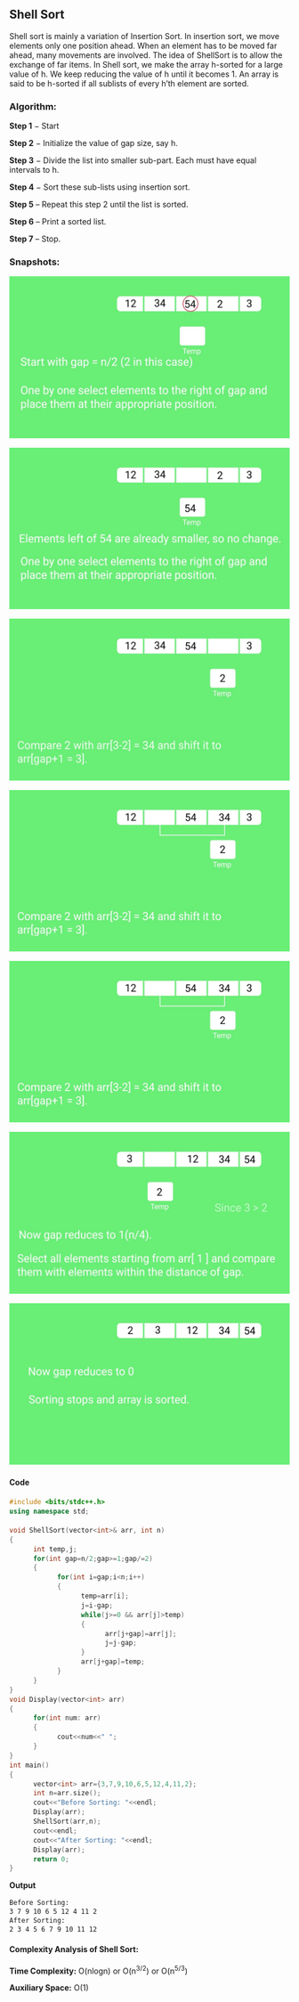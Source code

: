 ## Shell Sort

Shell sort is mainly a variation of Insertion Sort. In insertion sort, we move elements only one position ahead. When an element has to be moved far ahead, many movements are involved. The idea of ShellSort is to allow the exchange of far items. In Shell sort, we make the array h-sorted for a large value of h. We keep reducing the value of h until it becomes 1. An array is said to be h-sorted if all sublists of every h’th element are sorted.

### Algorithm:

**Step 1** − Start

**Step 2** − Initialize the value of gap size, say h.

**Step 3** − Divide the list into smaller sub-part. Each must have equal intervals to h.

**Step 4** − Sort these sub-lists using insertion sort.

**Step 5** – Repeat this step 2 until the list is sorted.

**Step 6** – Print a sorted list.

**Step 7** – Stop.

### Snapshots:

![alt text](../Image/Shell_Sort_1.png)

![alt text](../Image/Shell_Sort_2.png)

![alt text](../Image/Shell_Sort_3.png)

![alt text](../Image/Shell_Sort_4.png)

![alt text](../Image/Shell_Sort_4.png)

![alt text](../Image/Shell_Sort_5.png)

![alt text](../Image/Shell_Sort_6.png)


#### Code
```cpp
#include <bits/stdc++.h>
using namespace std;

void ShellSort(vector<int>& arr, int n) 
{
      int temp,j;
      for(int gap=n/2;gap>=1;gap/=2)
      {
            for(int i=gap;i<n;i++)
            {
                  temp=arr[i];
                  j=i-gap;
                  while(j>=0 && arr[j]>temp)
                  {
                        arr[j+gap]=arr[j];
                        j=j-gap;
                  }
                  arr[j+gap]=temp;
            }
      }
}
void Display(vector<int> arr)
{
      for(int num: arr)
      {
            cout<<num<<" ";
      }
}
int main()
{
      vector<int> arr={3,7,9,10,6,5,12,4,11,2};
      int n=arr.size();
      cout<<"Before Sorting: "<<endl;
      Display(arr);
      ShellSort(arr,n);
      cout<<endl;
      cout<<"After Sorting: "<<endl;
      Display(arr);
      return 0;
}
```

**Output**
``` 
Before Sorting: 
3 7 9 10 6 5 12 4 11 2 
After Sorting: 
2 3 4 5 6 7 9 10 11 12 
```



#### Complexity Analysis of Shell Sort:

**Time Complexity:** O(nlogn) or O(n<sup>3/2</sup>) or O(n<sup>5/3</sup>)

**Auxiliary Space:** O(1)

